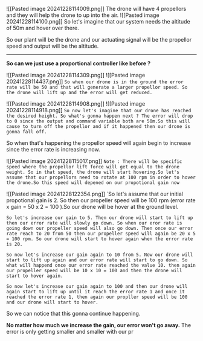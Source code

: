![[Pasted image 20241228114009.png]]
The drone will have 4 propellors and they will help the drone to up into the air.
![[Pasted image 20241228114100.png]]
So let's imagine that our system needs the altitude of 50m and hover over there.

So our plant will be the drone and our actuating signal will be the propellor speed and output will be the altitude.

- - - 
**So can we  just use a proportional controller like before ?** 

![[Pasted image 20241228114309.png]]
![[Pasted image 20241228114437.png]]
`So when our drone is in the ground the error rate will be 50 and that will generate a larger propellor speed. So the drone will lift up and the error will get reduced.`



![[Pasted image 20241228114908.png]]
![[Pasted image 20241228114918.png]]
`So now let's imagine that our drone has reached the desired height. So what's gonna happen next ? The error will drop to 0 since the output and command variable both are 50m.So this will cause to turn off the propellor and if it happened then our drone is gonna fall off.`

So when that's happening the propellor speed will again begin to increase since the error rate is increasing now.

![[Pasted image 20241228115017.png]]
`Note : There will be specific speed where the propellor lift force will get equal to the drone weight. So in that speed, the drone will start hovering.So let's assume that our propellors need to rotate at 100 rpm in order to hover the drone.So this speed will depened on our propotional gain now`

![[Pasted image 20241228122354.png]]
`So let's assume that our initial propotional gain is 2. So then our propeller speed will be 100 rpm (error rate x gain = 50 x 2 = 100 ).So our drone will be hover at the ground level. 

`So let's increase our gain to 5. Then our drone will start to lift up then our error rate will slowly go down. So when our eror rate is going down our propeller speed will also go down. Then once our error rate reach to 20 from 50 then our propeller speed will again be 20 x 5 = 100 rpm. So our drone will start to hover again when the error rate is 20.`

`So now let's increase our gain again to 10 from 5. Now our drone will start to lift up again and our error rate will start to go down. So what will happend once our error rate reached the value 10. then again our propeller speed will be 10 x 10 = 100 and then the drone will start to hover again.`

`So now let's increase our gain again to 100 and then our drone will again start to lift up until it reach the error rate 1 and once it reached the error rate 1, then again our propller speed will be 100 and our drone will start to hover.`

So we can notice that this gonna continue happening.

**No matter how much we increase the gain, our error won't go away.** 
The error is only getting smaller and smaller with our pr
